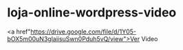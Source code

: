 # loja-online-wordpress-video

<a href"https://drive.google.com/file/d/1Y05-bOX5m00uN3glaiisuSwn0Pduh5vQ/view">Ver Video</a>
